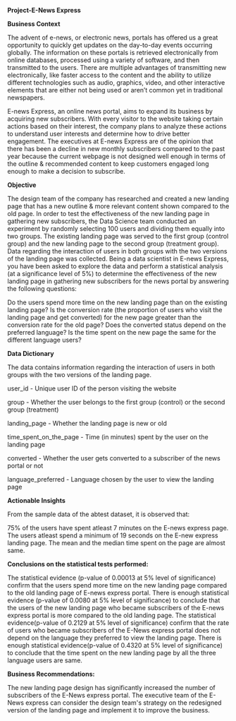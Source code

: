 **Project-E-News Express**

**Business Context**

The advent of e-news, or electronic news, portals has offered us a great opportunity to quickly get updates on the day-to-day events occurring globally. The information on these portals is retrieved electronically from online databases, processed using a variety of software, and then transmitted to the users. There are multiple advantages of transmitting new electronically, like faster access to the content and the ability to utilize different technologies such as audio, graphics, video, and other interactive elements that are either not being used or aren’t common yet in traditional newspapers.

E-news Express, an online news portal, aims to expand its business by acquiring new subscribers. With every visitor to the website taking certain actions based on their interest, the company plans to analyze these actions to understand user interests and determine how to drive better engagement. The executives at E-news Express are of the opinion that there has been a decline in new monthly subscribers compared to the past year because the current webpage is not designed well enough in terms of the outline & recommended content to keep customers engaged long enough to make a decision to subscribe.

**Objective**

The design team of the company has researched and created a new landing page that has a new outline & more relevant content shown compared to the old page. In order to test the effectiveness of the new landing page in gathering new subscribers, the Data Science team conducted an experiment by randomly selecting 100 users and dividing them equally into two groups. The existing landing page was served to the first group (control group) and the new landing page to the second group (treatment group). Data regarding the interaction of users in both groups with the two versions of the landing page was collected. Being a data scientist in E-news Express, you have been asked to explore the data and perform a statistical analysis (at a significance level of 5%) to determine the effectiveness of the new landing page in gathering new subscribers for the news portal by answering the following questions:

Do the users spend more time on the new landing page than on the existing landing page?
Is the conversion rate (the proportion of users who visit the landing page and get converted) for the new page greater than the conversion rate for the old page?
Does the converted status depend on the preferred language?
Is the time spent on the new page the same for the different language users?

**Data Dictionary**

The data contains information regarding the interaction of users in both groups with the two versions of the landing page.

user_id - Unique user ID of the person visiting the website

group - Whether the user belongs to the first group (control) or the second group (treatment)

landing_page - Whether the landing page is new or old

time_spent_on_the_page - Time (in minutes) spent by the user on the landing page

converted - Whether the user gets converted to a subscriber of the news portal or not

language_preferred - Language chosen by the user to view the landing page

**Actionable Insights**

From the sample data of the abtest dataset, it is observed that:

75% of the users have spent atleast 7 minutes on the E-news express page.
The users atleast spend a minimum of 19 seconds on the E-new express landing page.
The mean and the median time spent on the page are almost same.

**Conclusions on the statistical tests performed:**

The statistical evidence (p-value of 0.00013 at 5% level of significance) confirm that the users spend more time on the new landing page compared to the old landing page of E-news express portal.
There is enough statistical evidence (p-value of 0.0080 at 5% level of significance) to conclude that the users of the new landing page who became subscribers of the E-news express portal is more compared to the old landing page.
The statistical evidence(p-value of 0.2129 at 5% level of significance) confirm that the rate of users who became subscribers of the E-News express portal does not depend on the language they preferred to view the landing page.
There is enough statistical evidence(p-value of 0.4320 at 5% level of significance) to conclude that the time spent on the new landing page by all the three language users are same.

**Business Recommendations:**

The new landing page design has significantly increased the number of subscribers of the E-News express portal. The executive team of the E-News express can consider the design team's strategy on the redesigned version of the landing page and implement it to improve the business.
